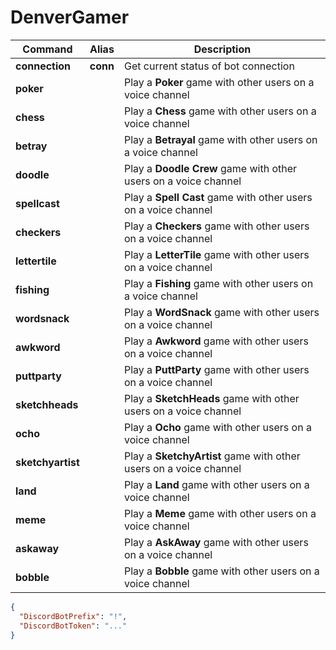 # DenverGamer

| Command | Alias | Description |
| --- | --- | --- |
| **connection** | **conn** | Get current status of bot connection |
| **poker** |  | Play a **Poker** game with other users on a voice channel |
| **chess** |  | Play a **Chess** game with other users on a voice channel |
| **betray** |  | Play a **Betrayal** game with other users on a voice channel |
| **doodle** |  | Play a **Doodle Crew** game with other users on a voice channel |
| **spellcast** |  | Play a **Spell Cast** game with other users on a voice channel |
| **checkers** |  | Play a **Checkers** game with other users on a voice channel |
| **lettertile** |  | Play a **LetterTile** game with other users on a voice channel |
| **fishing** |  | Play a **Fishing** game with other users on a voice channel |
| **wordsnack** |  | Play a **WordSnack** game with other users on a voice channel |
| **awkword** |  | Play a **Awkword** game with other users on a voice channel |
| **puttparty** |  | Play a **PuttParty** game with other users on a voice channel |
| **sketchheads** |  | Play a **SketchHeads** game with other users on a voice channel |
| **ocho** |  | Play a **Ocho** game with other users on a voice channel |
| **sketchyartist** |  | Play a **SketchyArtist** game with other users on a voice channel |
| **land** |  | Play a **Land** game with other users on a voice channel |
| **meme** |  | Play a **Meme** game with other users on a voice channel |
| **askaway** |  | Play a **AskAway** game with other users on a voice channel |
| **bobble** |  | Play a **Bobble** game with other users on a voice channel |

```json
{
  "DiscordBotPrefix": "!",
  "DiscordBotToken": "..."
}
```